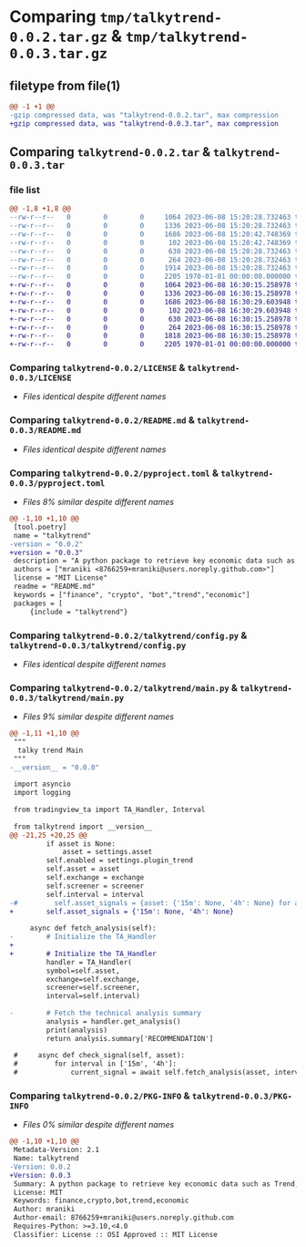 # Comparing `tmp/talkytrend-0.0.2.tar.gz` & `tmp/talkytrend-0.0.3.tar.gz`

## filetype from file(1)

```diff
@@ -1 +1 @@
-gzip compressed data, was "talkytrend-0.0.2.tar", max compression
+gzip compressed data, was "talkytrend-0.0.3.tar", max compression
```

## Comparing `talkytrend-0.0.2.tar` & `talkytrend-0.0.3.tar`

### file list

```diff
@@ -1,8 +1,8 @@
--rw-r--r--   0        0        0     1064 2023-06-08 15:20:28.732463 talkytrend-0.0.2/LICENSE
--rw-r--r--   0        0        0     1336 2023-06-08 15:20:28.732463 talkytrend-0.0.2/README.md
--rw-r--r--   0        0        0     1686 2023-06-08 15:20:42.748369 talkytrend-0.0.2/pyproject.toml
--rw-r--r--   0        0        0      102 2023-06-08 15:20:42.748369 talkytrend-0.0.2/talkytrend/__init__.py
--rw-r--r--   0        0        0      630 2023-06-08 15:20:28.732463 talkytrend-0.0.2/talkytrend/config.py
--rw-r--r--   0        0        0      264 2023-06-08 15:20:28.732463 talkytrend-0.0.2/talkytrend/default_settings.toml
--rw-r--r--   0        0        0     1914 2023-06-08 15:20:28.732463 talkytrend-0.0.2/talkytrend/main.py
--rw-r--r--   0        0        0     2205 1970-01-01 00:00:00.000000 talkytrend-0.0.2/PKG-INFO
+-rw-r--r--   0        0        0     1064 2023-06-08 16:30:15.258978 talkytrend-0.0.3/LICENSE
+-rw-r--r--   0        0        0     1336 2023-06-08 16:30:15.258978 talkytrend-0.0.3/README.md
+-rw-r--r--   0        0        0     1686 2023-06-08 16:30:29.603948 talkytrend-0.0.3/pyproject.toml
+-rw-r--r--   0        0        0      102 2023-06-08 16:30:29.603948 talkytrend-0.0.3/talkytrend/__init__.py
+-rw-r--r--   0        0        0      630 2023-06-08 16:30:15.258978 talkytrend-0.0.3/talkytrend/config.py
+-rw-r--r--   0        0        0      264 2023-06-08 16:30:15.258978 talkytrend-0.0.3/talkytrend/default_settings.toml
+-rw-r--r--   0        0        0     1818 2023-06-08 16:30:15.258978 talkytrend-0.0.3/talkytrend/main.py
+-rw-r--r--   0        0        0     2205 1970-01-01 00:00:00.000000 talkytrend-0.0.3/PKG-INFO
```

### Comparing `talkytrend-0.0.2/LICENSE` & `talkytrend-0.0.3/LICENSE`

 * *Files identical despite different names*

### Comparing `talkytrend-0.0.2/README.md` & `talkytrend-0.0.3/README.md`

 * *Files identical despite different names*

### Comparing `talkytrend-0.0.2/pyproject.toml` & `talkytrend-0.0.3/pyproject.toml`

 * *Files 8% similar despite different names*

```diff
@@ -1,10 +1,10 @@
 [tool.poetry]
 name = "talkytrend"
-version = "0.0.2"
+version = "0.0.3"
 description = "A python package to retrieve key economic data such as Trend, Key economic data for any financial symbol."
 authors = ["mraniki <8766259+mraniki@users.noreply.github.com>"]
 license = "MIT License"
 readme = "README.md"
 keywords = ["finance", "crypto", "bot","trend","economic"]
 packages = [
     {include = "talkytrend"}
```

### Comparing `talkytrend-0.0.2/talkytrend/config.py` & `talkytrend-0.0.3/talkytrend/config.py`

 * *Files identical despite different names*

### Comparing `talkytrend-0.0.2/talkytrend/main.py` & `talkytrend-0.0.3/talkytrend/main.py`

 * *Files 9% similar despite different names*

```diff
@@ -1,11 +1,10 @@
 """
  talky trend Main
 """
-__version__ = "0.0.0"
 
 import asyncio
 import logging 
 
 from tradingview_ta import TA_Handler, Interval
 
 from talkytrend import __version__
@@ -21,25 +20,25 @@
         if asset is None:
             asset = settings.asset
         self.enabled = settings.plugin_trend
         self.asset = asset
         self.exchange = exchange
         self.screener = screener
         self.interval = interval
-#         self.asset_signals = {asset: {'15m': None, '4h': None} for asset in self.assets}
+        self.asset_signals = {'15m': None, '4h': None} 
 
     async def fetch_analysis(self):
-        # Initialize the TA_Handler 
+        
+        # Initialize the TA_Handler
         handler = TA_Handler(
         symbol=self.asset,
         exchange=self.exchange,
         screener=self.screener,
         interval=self.interval)
 
-        # Fetch the technical analysis summary
         analysis = handler.get_analysis()
         print(analysis)
         return analysis.summary['RECOMMENDATION']
 
 #     async def check_signal(self, asset):
 #         for interval in ['15m', '4h']:
 #             current_signal = await self.fetch_analysis(asset, interval)
```

### Comparing `talkytrend-0.0.2/PKG-INFO` & `talkytrend-0.0.3/PKG-INFO`

 * *Files 0% similar despite different names*

```diff
@@ -1,10 +1,10 @@
 Metadata-Version: 2.1
 Name: talkytrend
-Version: 0.0.2
+Version: 0.0.3
 Summary: A python package to retrieve key economic data such as Trend, Key economic data for any financial symbol.
 License: MIT
 Keywords: finance,crypto,bot,trend,economic
 Author: mraniki
 Author-email: 8766259+mraniki@users.noreply.github.com
 Requires-Python: >=3.10,<4.0
 Classifier: License :: OSI Approved :: MIT License
```

